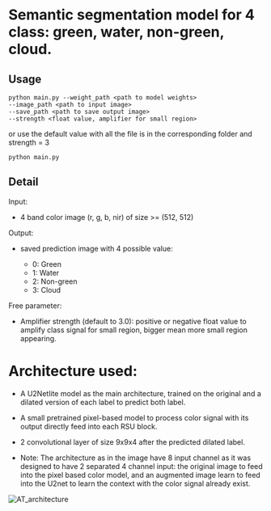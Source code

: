 # Semantic segmentation model for 4 class: green, water, non-green, cloud.

## Usage

```
python main.py --weight_path <path to model weights>
--image_path <path to input image>
--save_path <path to save output image>
--strength <float value, amplifier for small region>
```
or use the default value with all the file is in the corresponding folder and strength = 3
```
python main.py
```

## Detail

Input:

+ 4 band color image (r, g, b, nir) of size >= (512, 512)

Output:

+ saved prediction image with 4 possible value:

  + 0: Green
  + 1: Water
  + 2: Non-green
  + 3: Cloud

Free parameter:

- Amplifier strength (default to 3.0): positive or negative float value to amplify class signal for small region, bigger mean more small region appearing.

# Architecture used:

+ A U2Netlite model as the main architecture, trained on the original and a dilated version of each label to predict both label.

+ A small pretrained pixel-based model to process color signal with its output directly feed into each RSU block.

+ 2 convolutional layer of size 9x9x4 after the predicted dilated label.

+ Note: The architecture as in the image have 8 input channel as it was designed to have 2 separated 4 channel input: the original image to feed into the pixel based color model,
and an augmented image learn to feed into the U2net to learn the context with the color signal already exist.

![AT_architecture](https://github.com/curiosity29/Green-Cover/assets/62107278/706f3898-122c-425f-9bb8-891f50cc5d70)
